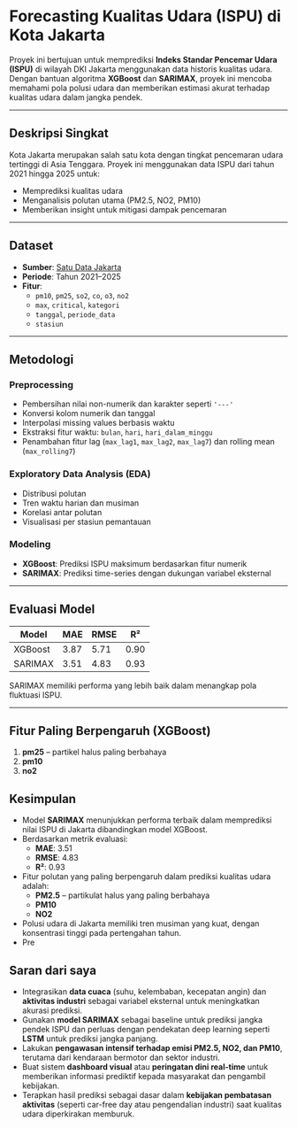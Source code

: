 # Forecasting Kualitas Udara (ISPU) di Kota Jakarta

Proyek ini bertujuan untuk memprediksi **Indeks Standar Pencemar Udara (ISPU)** di wilayah DKI Jakarta menggunakan data historis kualitas udara. Dengan bantuan algoritma **XGBoost** dan **SARIMAX**, proyek ini mencoba memahami pola polusi udara dan memberikan estimasi akurat terhadap kualitas udara dalam jangka pendek.

---

## Deskripsi Singkat

Kota Jakarta merupakan salah satu kota dengan tingkat pencemaran udara tertinggi di Asia Tenggara. Proyek ini menggunakan data ISPU dari tahun 2021 hingga 2025 untuk:
- Memprediksi kualitas udara
- Menganalisis polutan utama (PM2.5, NO2, PM10)
- Memberikan insight untuk mitigasi dampak pencemaran

---

## Dataset

- **Sumber**: [Satu Data Jakarta](https://satudata.jakarta.go.id)
- **Periode**: Tahun 2021–2025
- **Fitur**:
  - `pm10`, `pm25`, `so2`, `co`, `o3`, `no2`
  - `max`, `critical`, `kategori`
  - `tanggal`, `periode_data`
  - `stasiun`

---

## Metodologi

### Preprocessing
- Pembersihan nilai non-numerik dan karakter seperti `'---'`
- Konversi kolom numerik dan tanggal
- Interpolasi missing values berbasis waktu
- Ekstraksi fitur waktu: `bulan`, `hari`, `hari_dalam_minggu`
- Penambahan fitur lag (`max_lag1`, `max_lag2`, `max_lag7`) dan rolling mean (`max_rolling7`)

### Exploratory Data Analysis (EDA)
- Distribusi polutan
- Tren waktu harian dan musiman
- Korelasi antar polutan
- Visualisasi per stasiun pemantauan

### Modeling
- **XGBoost**: Prediksi ISPU maksimum berdasarkan fitur numerik
- **SARIMAX**: Prediksi time-series dengan dukungan variabel eksternal

---

## Evaluasi Model

| Model     | MAE   | RMSE  | R²    |
|-----------|-------|-------|-------|
| XGBoost   | 3.87  | 5.71  | 0.90  |
| SARIMAX   | 3.51  | 4.83  | 0.93  |

SARIMAX memiliki performa yang lebih baik dalam menangkap pola fluktuasi ISPU.

---

## Fitur Paling Berpengaruh (XGBoost)
1. **pm25** – partikel halus paling berbahaya
2. **pm10**
3. **no2**

## Kesimpulan

- Model **SARIMAX** menunjukkan performa terbaik dalam memprediksi nilai ISPU di Jakarta dibandingkan model XGBoost.
- Berdasarkan metrik evaluasi:
  - **MAE**: 3.51
  - **RMSE**: 4.83
  - **R²**: 0.93
- Fitur polutan yang paling berpengaruh dalam prediksi kualitas udara adalah:
  - **PM2.5** – partikulat halus yang paling berbahaya
  - **PM10**
  - **NO2**
- Polusi udara di Jakarta memiliki tren musiman yang kuat, dengan konsentrasi tinggi pada pertengahan tahun.
- Pre

## Saran dari saya

- Integrasikan **data cuaca** (suhu, kelembaban, kecepatan angin) dan **aktivitas industri** sebagai variabel eksternal untuk meningkatkan akurasi prediksi.
- Gunakan **model SARIMAX** sebagai baseline untuk prediksi jangka pendek ISPU dan perluas dengan pendekatan deep learning seperti **LSTM** untuk prediksi jangka panjang.
- Lakukan **pengawasan intensif terhadap emisi PM2.5, NO2, dan PM10**, terutama dari kendaraan bermotor dan sektor industri.
- Buat sistem **dashboard visual** atau **peringatan dini real-time** untuk memberikan informasi prediktif kepada masyarakat dan pengambil kebijakan.
- Terapkan hasil prediksi sebagai dasar dalam **kebijakan pembatasan aktivitas** (seperti car-free day atau pengendalian industri) saat kualitas udara diperkirakan memburuk.
